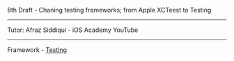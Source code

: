 8th Draft - Chaning testing frameworks; from Apple XCTeest to Testing

- - - -

Tutor: Afraz Siddiqui - iOS Academy YouTube

- - - -

Framework - [Testing](https://developer.apple.com/documentation/testing/migratingfromxctest)
